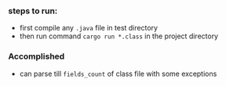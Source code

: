 ### steps to run:
- first compile any `.java` file in test directory
- then run command `cargo run *.class` in the project directory

### Accomplished
- can parse till `fields_count` of class file with some exceptions



